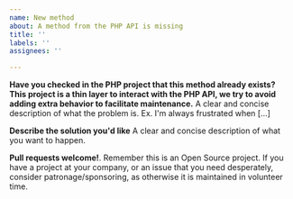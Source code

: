 ```yaml
---
name: New method
about: A method from the PHP API is missing
title: ''
labels: ''
assignees: ''

---
```


**Have you checked in the PHP project that this method already exists? This project is a thin layer to interact with the PHP API, we try to avoid adding extra behavior to facilitate maintenance.**
A clear and concise description of what the problem is. Ex. I'm always frustrated when [...]

**Describe the solution you'd like**
A clear and concise description of what you want to happen.

**Pull requests welcome!**. Remember this is an Open Source project. If you have a project at your company, or an issue that you need desperately, consider patronage/sponsoring, as otherwise it is maintained in volunteer time.
